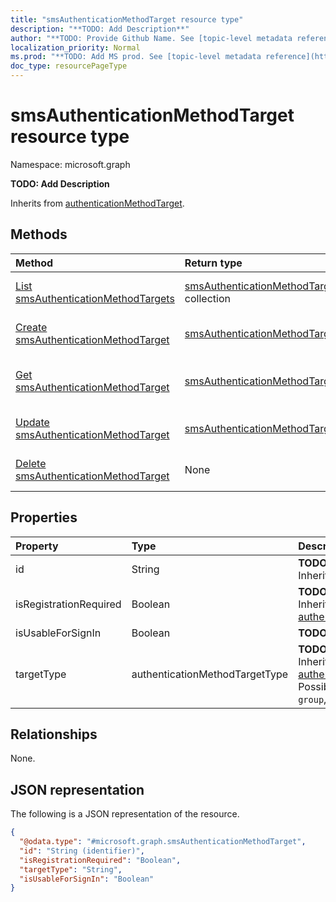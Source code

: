 ```yaml
---
title: "smsAuthenticationMethodTarget resource type"
description: "**TODO: Add Description**"
author: "**TODO: Provide Github Name. See [topic-level metadata reference](https://msgo.azurewebsites.net/add/document/guidelines/metadata.html#topic-level-metadata)**"
localization_priority: Normal
ms.prod: "**TODO: Add MS prod. See [topic-level metadata reference](https://msgo.azurewebsites.net/add/document/guidelines/metadata.html#topic-level-metadata)**"
doc_type: resourcePageType
---
```


# smsAuthenticationMethodTarget resource type

Namespace: microsoft.graph



**TODO: Add Description**


Inherits from [authenticationMethodTarget](../resources/authenticationmethodtarget.md).

## Methods
|Method|Return type|Description|
|:---|:---|:---|
|[List smsAuthenticationMethodTargets](../api/smsauthenticationmethodtarget-list.md)|[smsAuthenticationMethodTarget](../resources/smsauthenticationmethodtarget.md) collection|Get a list of the [smsAuthenticationMethodTarget](../resources/smsauthenticationmethodtarget.md) objects and their properties.|
|[Create smsAuthenticationMethodTarget](../api/smsauthenticationmethodtarget-create.md)|[smsAuthenticationMethodTarget](../resources/smsauthenticationmethodtarget.md)|Create a new [smsAuthenticationMethodTarget](../resources/smsauthenticationmethodtarget.md) object.|
|[Get smsAuthenticationMethodTarget](../api/smsauthenticationmethodtarget-get.md)|[smsAuthenticationMethodTarget](../resources/smsauthenticationmethodtarget.md)|Read the properties and relationships of a [smsAuthenticationMethodTarget](../resources/smsauthenticationmethodtarget.md) object.|
|[Update smsAuthenticationMethodTarget](../api/smsauthenticationmethodtarget-update.md)|[smsAuthenticationMethodTarget](../resources/smsauthenticationmethodtarget.md)|Update the properties of a [smsAuthenticationMethodTarget](../resources/smsauthenticationmethodtarget.md) object.|
|[Delete smsAuthenticationMethodTarget](../api/smsauthenticationmethodtarget-delete.md)|None|Deletes a [smsAuthenticationMethodTarget](../resources/smsauthenticationmethodtarget.md) object.|

## Properties
|Property|Type|Description|
|:---|:---|:---|
|id|String|**TODO: Add Description** Inherited from [entity](../resources/entity.md)|
|isRegistrationRequired|Boolean|**TODO: Add Description** Inherited from [authenticationMethodTarget](../resources/authenticationmethodtarget.md)|
|isUsableForSignIn|Boolean|**TODO: Add Description**|
|targetType|authenticationMethodTargetType|**TODO: Add Description** Inherited from [authenticationMethodTarget](../resources/authenticationmethodtarget.md). Possible values are: `user`, `group`, `unknownFutureValue`.|

## Relationships
None.

## JSON representation
The following is a JSON representation of the resource.
<!-- {
  "blockType": "resource",
  "keyProperty": "id",
  "@odata.type": "microsoft.graph.smsAuthenticationMethodTarget",
  "baseType": "microsoft.graph.authenticationMethodTarget",
  "openType": false
}
-->
``` json
{
  "@odata.type": "#microsoft.graph.smsAuthenticationMethodTarget",
  "id": "String (identifier)",
  "isRegistrationRequired": "Boolean",
  "targetType": "String",
  "isUsableForSignIn": "Boolean"
}
```

